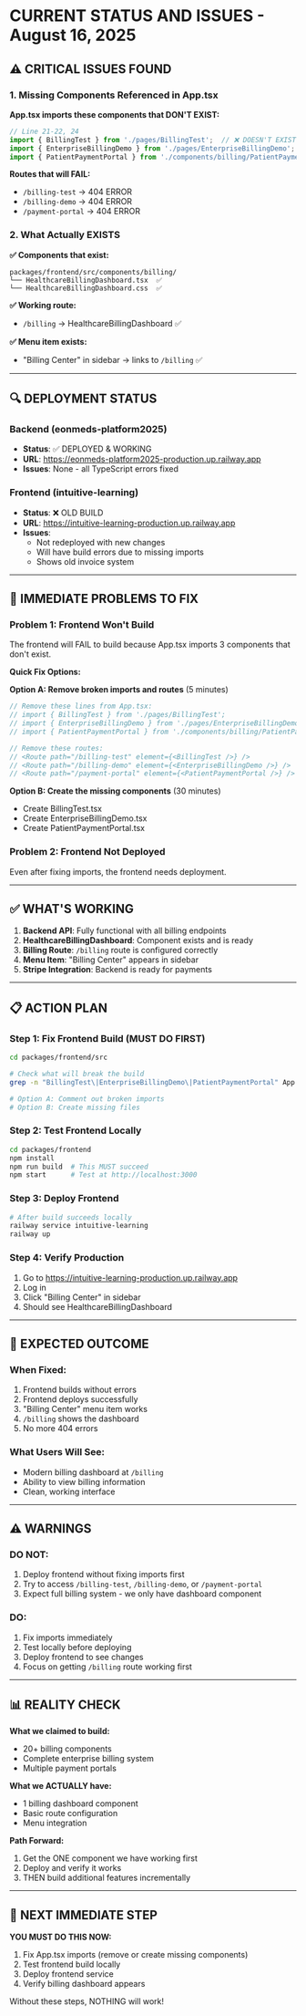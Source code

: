 # CURRENT STATUS AND ISSUES - August 16, 2025

## ⚠️ CRITICAL ISSUES FOUND

### 1. Missing Components Referenced in App.tsx

**App.tsx imports these components that DON'T EXIST:**
```typescript
// Line 21-22, 24
import { BillingTest } from './pages/BillingTest';  // ❌ DOESN'T EXIST
import { EnterpriseBillingDemo } from './pages/EnterpriseBillingDemo';  // ❌ DOESN'T EXIST
import { PatientPaymentPortal } from './components/billing/PatientPaymentPortal';  // ❌ DOESN'T EXIST
```

**Routes that will FAIL:**
- `/billing-test` → 404 ERROR
- `/billing-demo` → 404 ERROR  
- `/payment-portal` → 404 ERROR

### 2. What Actually EXISTS

**✅ Components that exist:**
```
packages/frontend/src/components/billing/
└── HealthcareBillingDashboard.tsx  ✅
└── HealthcareBillingDashboard.css  ✅
```

**✅ Working route:**
- `/billing` → HealthcareBillingDashboard ✅

**✅ Menu item exists:**
- "Billing Center" in sidebar → links to `/billing` ✅

---

## 🔍 DEPLOYMENT STATUS

### Backend (eonmeds-platform2025)
- **Status**: ✅ DEPLOYED & WORKING
- **URL**: https://eonmeds-platform2025-production.up.railway.app
- **Issues**: None - all TypeScript errors fixed

### Frontend (intuitive-learning)
- **Status**: ❌ OLD BUILD
- **URL**: https://intuitive-learning-production.up.railway.app
- **Issues**: 
  - Not redeployed with new changes
  - Will have build errors due to missing imports
  - Shows old invoice system

---

## 🚨 IMMEDIATE PROBLEMS TO FIX

### Problem 1: Frontend Won't Build
The frontend will FAIL to build because App.tsx imports 3 components that don't exist.

**Quick Fix Options:**

**Option A: Remove broken imports and routes** (5 minutes)
```typescript
// Remove these lines from App.tsx:
// import { BillingTest } from './pages/BillingTest';
// import { EnterpriseBillingDemo } from './pages/EnterpriseBillingDemo';
// import { PatientPaymentPortal } from './components/billing/PatientPaymentPortal';

// Remove these routes:
// <Route path="/billing-test" element={<BillingTest />} />
// <Route path="/billing-demo" element={<EnterpriseBillingDemo />} />
// <Route path="/payment-portal" element={<PatientPaymentPortal />} />
```

**Option B: Create the missing components** (30 minutes)
- Create BillingTest.tsx
- Create EnterpriseBillingDemo.tsx
- Create PatientPaymentPortal.tsx

### Problem 2: Frontend Not Deployed
Even after fixing imports, the frontend needs deployment.

---

## ✅ WHAT'S WORKING

1. **Backend API**: Fully functional with all billing endpoints
2. **HealthcareBillingDashboard**: Component exists and is ready
3. **Billing Route**: `/billing` route is configured correctly
4. **Menu Item**: "Billing Center" appears in sidebar
5. **Stripe Integration**: Backend is ready for payments

---

## 📋 ACTION PLAN

### Step 1: Fix Frontend Build (MUST DO FIRST)

```bash
cd packages/frontend/src

# Check what will break the build
grep -n "BillingTest\|EnterpriseBillingDemo\|PatientPaymentPortal" App.tsx

# Option A: Comment out broken imports
# Option B: Create missing files
```

### Step 2: Test Frontend Locally

```bash
cd packages/frontend
npm install
npm run build  # This MUST succeed
npm start      # Test at http://localhost:3000
```

### Step 3: Deploy Frontend

```bash
# After build succeeds locally
railway service intuitive-learning
railway up
```

### Step 4: Verify Production

1. Go to https://intuitive-learning-production.up.railway.app
2. Log in
3. Click "Billing Center" in sidebar
4. Should see HealthcareBillingDashboard

---

## 🎯 EXPECTED OUTCOME

### When Fixed:
1. Frontend builds without errors
2. Frontend deploys successfully
3. "Billing Center" menu item works
4. `/billing` shows the dashboard
5. No more 404 errors

### What Users Will See:
- Modern billing dashboard at `/billing`
- Ability to view billing information
- Clean, working interface

---

## ⚠️ WARNINGS

### DO NOT:
1. Deploy frontend without fixing imports first
2. Try to access `/billing-test`, `/billing-demo`, or `/payment-portal`
3. Expect full billing system - we only have dashboard component

### DO:
1. Fix imports immediately
2. Test locally before deploying
3. Deploy frontend to see changes
4. Focus on getting `/billing` route working first

---

## 📊 REALITY CHECK

**What we claimed to build:**
- 20+ billing components
- Complete enterprise billing system
- Multiple payment portals

**What we ACTUALLY have:**
- 1 billing dashboard component
- Basic route configuration
- Menu integration

**Path Forward:**
1. Get the ONE component we have working first
2. Deploy and verify it works
3. THEN build additional features incrementally

---

## 🚀 NEXT IMMEDIATE STEP

**YOU MUST DO THIS NOW:**

1. Fix App.tsx imports (remove or create missing components)
2. Test frontend build locally
3. Deploy frontend service
4. Verify billing dashboard appears

Without these steps, NOTHING will work!
